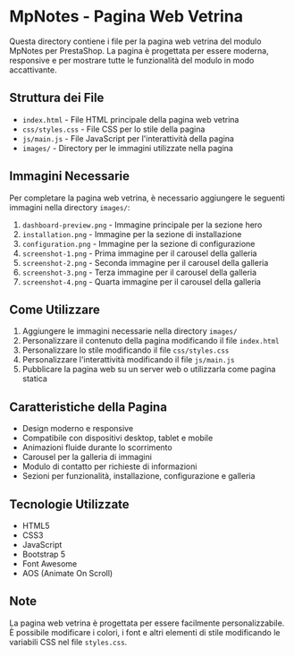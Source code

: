 # MpNotes - Pagina Web Vetrina

Questa directory contiene i file per la pagina web vetrina del modulo MpNotes per PrestaShop. La pagina è progettata per essere moderna, responsive e per mostrare tutte le funzionalità del modulo in modo accattivante.

## Struttura dei File

- `index.html` - File HTML principale della pagina web vetrina
- `css/styles.css` - File CSS per lo stile della pagina
- `js/main.js` - File JavaScript per l'interattività della pagina
- `images/` - Directory per le immagini utilizzate nella pagina

## Immagini Necessarie

Per completare la pagina web vetrina, è necessario aggiungere le seguenti immagini nella directory `images/`:

1. `dashboard-preview.png` - Immagine principale per la sezione hero
2. `installation.png` - Immagine per la sezione di installazione
3. `configuration.png` - Immagine per la sezione di configurazione
4. `screenshot-1.png` - Prima immagine per il carousel della galleria
5. `screenshot-2.png` - Seconda immagine per il carousel della galleria
6. `screenshot-3.png` - Terza immagine per il carousel della galleria
7. `screenshot-4.png` - Quarta immagine per il carousel della galleria

## Come Utilizzare

1. Aggiungere le immagini necessarie nella directory `images/`
2. Personalizzare il contenuto della pagina modificando il file `index.html`
3. Personalizzare lo stile modificando il file `css/styles.css`
4. Personalizzare l'interattività modificando il file `js/main.js`
5. Pubblicare la pagina web su un server web o utilizzarla come pagina statica

## Caratteristiche della Pagina

- Design moderno e responsive
- Compatibile con dispositivi desktop, tablet e mobile
- Animazioni fluide durante lo scorrimento
- Carousel per la galleria di immagini
- Modulo di contatto per richieste di informazioni
- Sezioni per funzionalità, installazione, configurazione e galleria

## Tecnologie Utilizzate

- HTML5
- CSS3
- JavaScript
- Bootstrap 5
- Font Awesome
- AOS (Animate On Scroll)

## Note

La pagina web vetrina è progettata per essere facilmente personalizzabile. È possibile modificare i colori, i font e altri elementi di stile modificando le variabili CSS nel file `styles.css`.
